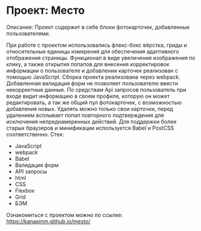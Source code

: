 # Проект: Место

Описание: Проект содержит в себе блоки фотокарточек, добавленные пользователями.

При работе с проектом использовались флекс-бокс вёрстка, гриды и относительные единицы измерения для обеспечения адаптивного отображения страницы. Функционал в виде увеличения изображения по клику, а также открытия попапов для внесения корректировок информации о пользователе и добавлении карточек реализован с помощью JavaScript. Сборка проекта реализована через webpack.  Добавленная валидация форм не позволяет пользователю ввести некорректные данные. По средствам Api запросов пользователь при входе видит информацию в своем профиле, которую он может редактировать, а так же общий пул фотокарточек, с возможностью добавления новых. Удалять можно только свои карточки, перед удалением всплывает попап повторного подтверждения для исключения непреднамеренных действий.
Для поддержки более старых браузеров и минификации используется Babel и PostCSS соответственно. 
Cтек: 
- JavaScript
- webpack
- Babel
- Валидация форм
- API запросы
- html
- CSS
- Flexbox
- Grid
- БЭМ

Ознакомиться с проектом можно по ссылке: https://kanapinm.github.io/mesto/
